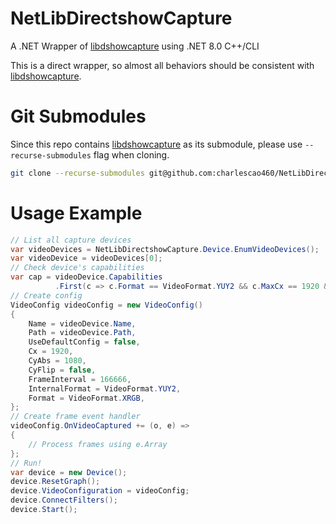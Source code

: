 # NetLibDirectshowCapture
A .NET Wrapper of [libdshowcapture](https://github.com/obsproject/libdshowcapture) using .NET 8.0 C++/CLI 

This is a direct wrapper, so almost all behaviors should be consistent with [libdshowcapture](https://github.com/obsproject/libdshowcapture).

# Git Submodules
Since this repo contains [libdshowcapture](https://github.com/obsproject/libdshowcapture) as its submodule, please use `--recurse-submodules` flag when cloning.

```bash
git clone --recurse-submodules git@github.com:charlescao460/NetLibDirectshowCapture.git
``` 

# Usage Example
```C#
// List all capture devices
var videoDevices = NetLibDirectshowCapture.Device.EnumVideoDevices();
var videoDevice = videoDevices[0];
// Check device's capabilities
var cap = videoDevice.Capabilities
          .First(c => c.Format == VideoFormat.YUY2 && c.MaxCx == 1920 && c.MaxCy == 1080);
// Create config
VideoConfig videoConfig = new VideoConfig()
{
    Name = videoDevice.Name,
    Path = videoDevice.Path,
    UseDefaultConfig = false,
    Cx = 1920,
    CyAbs = 1080,
    CyFlip = false,
    FrameInterval = 166666,
    InternalFormat = VideoFormat.YUY2,
    Format = VideoFormat.XRGB,
};
// Create frame event handler
videoConfig.OnVideoCaptured += (o, e) =>
{
    // Process frames using e.Array
};
// Run!
var device = new Device();
device.ResetGraph();
device.VideoConfiguration = videoConfig;
device.ConnectFilters();
device.Start();
```
